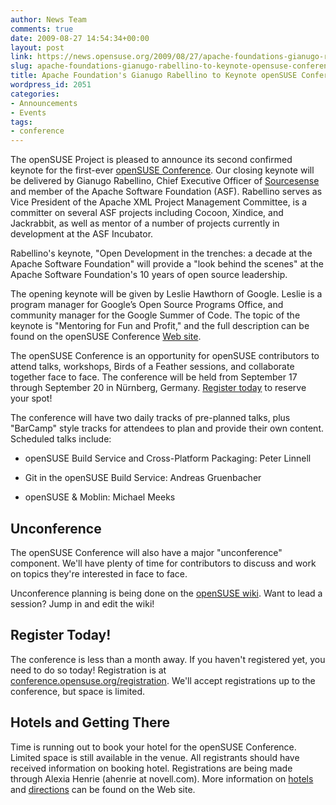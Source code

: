 ```yaml
---
author: News Team
comments: true
date: 2009-08-27 14:54:34+00:00
layout: post
link: https://news.opensuse.org/2009/08/27/apache-foundations-gianugo-rabellino-to-keynote-opensuse-conference/
slug: apache-foundations-gianugo-rabellino-to-keynote-opensuse-conference
title: Apache Foundation's Gianugo Rabellino to Keynote openSUSE Conference
wordpress_id: 2051
categories:
- Announcements
- Events
tags:
- conference
---
```


The openSUSE Project is pleased to announce its second confirmed keynote for the first-ever [openSUSE Conference](http://conference.opensuse.org/). Our closing keynote will be delivered by Gianugo Rabellino, Chief Executive Officer of [Sourcesense](http://www.sourcesense.com/en/home) and member of the Apache Software Foundation (ASF). Rabellino serves as Vice President of the Apache XML Project Management Committee, is a committer on several ASF projects including Cocoon, Xindice, and Jackrabbit, as well as mentor of a number of projects currently in development at the ASF Incubator.

Rabellino's keynote, "Open Development in the trenches: a decade at the Apache Software Foundation" will provide a "look behind the scenes" at the Apache Software Foundation's 10 years of open source leadership.

The opening keynote will be given by Leslie Hawthorn of Google. Leslie is a program manager for Google’s Open Source Programs Office, and community manager for the Google Summer of Code. The topic of the keynote is "Mentoring for Fun and Profit," and the full description can be found on the openSUSE Conference [Web site](http://conference.opensuse.org/).

The openSUSE Conference is an opportunity for openSUSE contributors to attend talks, workshops, Birds of a Feather sessions, and collaborate together face to face. The conference will be held from September 17 through September 20 in Nürnberg, Germany. [Register today](http://conference.opensuse.org/registration/) to reserve your spot!

The conference will have two daily tracks of pre-planned talks, plus "BarCamp" style tracks for attendees to plan and provide their own content. Scheduled talks include:



	
  * openSUSE Build Service and Cross-Platform Packaging: Peter Linnell

	
  * Git in the openSUSE Build Service: Andreas Gruenbacher

	
  * openSUSE & Moblin: Michael Meeks




## Unconference


The openSUSE Conference will also have a major "unconference" component. We'll have plenty of time for contributors to discuss and work on topics they're interested in face to face.

Unconference planning is being done on the [openSUSE wiki](http://en.opensuse.org/OpenSUSE_Conf_2009_Unconference). Want to lead a session? Jump in and edit the wiki!


## Register Today!


The conference is less than a month away. If you haven't registered yet, you need to do so today! Registration is at [conference.opensuse.org/registration](http://conference.opensuse.org/registration/). We'll accept registrations up to the conference, but space is limited.


## Hotels and Getting There


Time is running out to book your hotel for the openSUSE Conference. Limited space is still available in the venue. All registrants should have received information on booking hotel. Registrations are being made through Alexia Henrie (ahenrie at novell.com). More information on [hotels](http://conference.opensuse.org/where-to-stay/) and [directions](http://conference.opensuse.org/getting-there/) can be found on the Web site.

